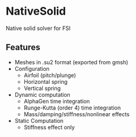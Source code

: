 # NativeSolid
Native solid solver for FSI

## Features
* Meshes in .su2 format (exported from gmsh)
* Configuration
  - Airfoil (pitch/plunge)
  - Horizontal spring
  - Vertical spring
* Dynamic computation
  - AlphaGen time integration
  - Runge-Kutta (order 4) time integration
  - Mass/damping/stiffness/nonlinear effects
* Static Computation
  - Stiffness effect only
